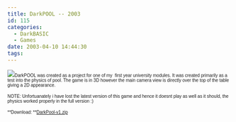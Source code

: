 ```yaml
---
title: DarkPOOL -- 2003
id: 115
categories:
  - DarkBASIC
  - Games
date: 2003-04-10 14:44:30
tags:
---
```


![](/wp-content/uploads/Image/darkpool.gif)<font size="1" face="Verdana, Arial, Helvetica, sans-serif">DarkPOOL                                        was created as a project for one of my&nbsp; first year university modules.                                        It was created primarily as a test into                                        the physics of pool. The game is in 3D however                                        the main camera view is directly over the                                        top of the table giving a 2D appearance.</font>

<font size="1" face="Verdana, Arial, Helvetica, sans-serif">NOTE:                                        Unfortuanately i have lost the latest version                                        of this game and hence it doesnt play as                                        well as it should, the physics worked properly                                        in the full version :)</font>

<font size="1" face="Verdana, Arial, Helvetica, sans-serif">**Download: **[DarkPool-v1.zip](https://www.mikecann.co.uk/Files/DarkPool-v1.zip)
</font>